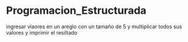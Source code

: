 # Programacion_Estructurada

ingresar vlaores en un areglo con un tamaño de 5
y multiplicar todos sus valores y imprimir el resiltado